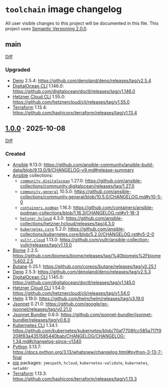 `toolchain` image changelog
===========================

All user visible changes to this project will be documented in this file. This project uses [Semantic Versioning 2.0.0].




## main

[Diff](/../../compare/1.0.0...main)

### Upgraded

- [Deno] 2.5.4: <https://github.com/denoland/deno/releases/tag/v2.5.4>
- [DigitalOcean CLI] 1.146.0: <https://github.com/digitalocean/doctl/releases/tag/v1.146.0>
- [Hetzner Cloud CLI] 1.55.0: <https://github.com/hetznercloud/cli/releases/tag/v1.55.0>
- [Terraform] 1.13.4: <https://github.com/hashicorp/terraform/releases/tag/v1.13.4>




## [1.0.0] · 2025-10-08
[1.0.0]: /../../tree/1.0.0

[Diff](/../../compare/5a0708ea92dd09c88aec44058f7a216e51da711d...1.0.0)

### Created

- [Ansible] 9.13.0: <https://github.com/ansible-community/ansible-build-data/blob/9.13.0/9/CHANGELOG-v9.md#release-summary>
- [Ansible] collections:
    - [`community.digitalocean`] 1.27.0: <https://github.com/ansible-collections/community.digitalocean/releases/tag/1.27.0>
    - [`community.general`] 10.5.0: <https://github.com/ansible-collections/community.general/blob/10.5.0/CHANGELOG.md#v10-5-0>
    - [`containers.podman`] 1.16.3: <https://github.com/containers/ansible-podman-collections/blob/1.16.3/CHANGELOG.rst#v1-16-3>
    - [`hetzner.hcloud`] 4.3.0: <https://github.com/ansible-collections/hetzner.hcloud/releases/tag/4.3.0>
    - [`kubernetes.core`] 5.2.0: <https://github.com/ansible-collections/kubernetes.core/blob/5.2.0/CHANGELOG.rst#v5-2-0>
    - [`vultr.cloud`] 1.13.0: <https://github.com/vultr/ansible-collection-vultr/releases/tag/v1.13.0>
- [Biome] 2.2.5: <https://github.com/biomejs/biome/releases/tag/%40biomejs%2Fbiome%402.2.5>
- [Butane] 0.25.1: <https://github.com/coreos/butane/releases/tag/v0.25.1>
- [Deno] 2.5.3: <https://github.com/denoland/deno/releases/tag/v2.5.3>
- [DigitalOcean CLI] 1.145.0: <https://github.com/digitalocean/doctl/releases/tag/v1.145.0>
- [Hetzner Cloud CLI] 1.54.0: <https://github.com/hetznercloud/cli/releases/tag/v1.54.0>
- [Helm] 3.19.0: <https://github.com/helm/helm/releases/tag/v3.19.0>
- [Jsonnet] 0.21.0: <https://github.com/google/go-jsonnet/releases/tag/v0.21.0>
- [Jsonnet Bundler] 0.6.0: <https://github.com/jsonnet-bundler/jsonnet-bundler/releases/tag/v0.6.0>
- [Kubernetes CLI] 1.34.1: <https://github.com/kubernetes/kubernetes/blob/70af7708fcc585a717f9208f83a4351585440bab/CHANGELOG/CHANGELOG-1.34.md#changelog-since-v1340>
- [Python] 3.13.7: <https://docs.python.org/3.13/whatsnew/changelog.html#python-3-13-7-final>
- [pip] packages: `jmespath`, `hcloud`, `kubernetes-validate`, `kubernetes`, `netaddr`
- [Terraform] 1.13.3: <https://github.com/hashicorp/terraform/releases/tag/v1.13.3>




[`community.digitalocean`]: https://galaxy.ansible.com/ui/repo/published/community/digitalocean
[`community.general`]: https://galaxy.ansible.com/ui/repo/published/community/general
[`containers.podman`]: https://galaxy.ansible.com/ui/repo/published/containers/podman
[`hetzner.hcloud`]: https://galaxy.ansible.com/ui/repo/published/hetzner/hcloud
[`kubernetes.core`]: https://galaxy.ansible.com/ui/repo/published/kubernetes/core
[`vultr.cloud`]: https://galaxy.ansible.com/ui/repo/published/vultr/cloud
[Ansible]: https://redhat.com/ansible-collaborative
[Biome]: https://biomejs.dev
[Butane]: https://coreos.github.io/butane
[Deno]: https://deno.com
[DigitalOcean CLI]: https://docs.digitalocean.com/reference/doctl
[Hetzner Cloud CLI]: https://github.com/hetznercloud/cli
[Helm]: https://helm.sh
[Jsonnet]: https://jsonnet.org
[Jsonnet Bundler]: https://github.com/jsonnet-bundler/jsonnet-bundler
[Kubernetes CLI]: https://kubernetes.io/docs/reference/kubectl
[pip]: https://pypi.org/project/pip
[Python]: https://python.org
[Semantic Versioning 2.0.0]: https://semver.org
[Terraform]: https://hashicorp.com/products/terraform
